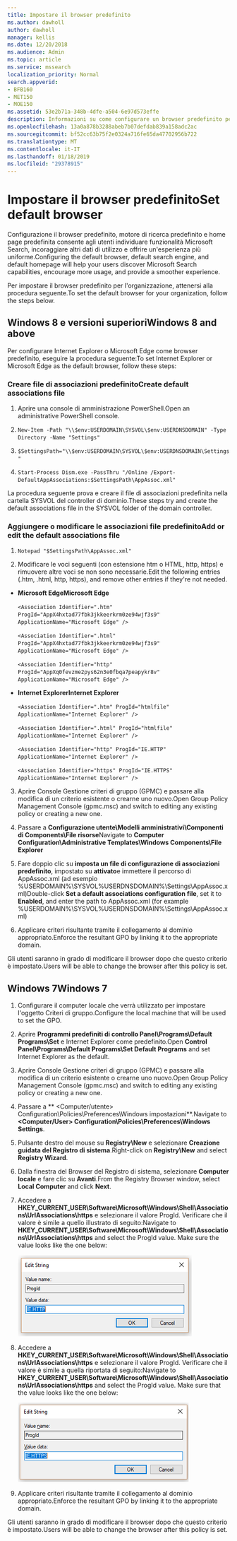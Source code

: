 ```yaml
---
title: Impostare il browser predefinito
ms.author: dawholl
author: dawholl
manager: kellis
ms.date: 12/20/2018
ms.audience: Admin
ms.topic: article
ms.service: mssearch
localization_priority: Normal
search.appverid:
- BFB160
- MET150
- MOE150
ms.assetid: 53e2b71a-348b-4dfe-a504-6e97d573effe
description: Informazioni su come configurare un browser predefinito per la propria azienda con Microsoft Search.
ms.openlocfilehash: 13a0a878b3288abeb7b07defdab839a158adc2ac
ms.sourcegitcommit: bf52cc63b75f2e0324a716fe65da47702956b722
ms.translationtype: MT
ms.contentlocale: it-IT
ms.lasthandoff: 01/18/2019
ms.locfileid: "29378915"
---
```

# <a name="set-default-browser"></a><span data-ttu-id="28775-103">Impostare il browser predefinito</span><span class="sxs-lookup"><span data-stu-id="28775-103">Set default browser</span></span>

<span data-ttu-id="28775-104">Configurazione il browser predefinito, motore di ricerca predefinito e home page predefinita consente agli utenti individuare funzionalità Microsoft Search, incoraggiare altri dati di utilizzo e offrire un'esperienza più uniforme.</span><span class="sxs-lookup"><span data-stu-id="28775-104">Configuring the default browser, default search engine, and default homepage will help your users discover Microsoft Search capabilities, encourage more usage, and provide a smoother experience.</span></span>
  
<span data-ttu-id="28775-105">Per impostare il browser predefinito per l'organizzazione, attenersi alla procedura seguente.</span><span class="sxs-lookup"><span data-stu-id="28775-105">To set the default browser for your organization, follow the steps below.</span></span>
  
## <a name="windows-8-and-above"></a><span data-ttu-id="28775-106">Windows 8 e versioni superiori</span><span class="sxs-lookup"><span data-stu-id="28775-106">Windows 8 and above</span></span>

<span data-ttu-id="28775-107">Per configurare Internet Explorer o Microsoft Edge come browser predefinito, eseguire la procedura seguente:</span><span class="sxs-lookup"><span data-stu-id="28775-107">To set Internet Explorer or Microsoft Edge as the default browser, follow these steps:</span></span>
  
### <a name="create-default-associations-file"></a><span data-ttu-id="28775-108">Creare file di associazioni predefinito</span><span class="sxs-lookup"><span data-stu-id="28775-108">Create default associations file</span></span>

1. <span data-ttu-id="28775-109">Aprire una console di amministrazione PowerShell.</span><span class="sxs-lookup"><span data-stu-id="28775-109">Open an administrative PowerShell console.</span></span>
    
2.  `New-Item -Path "\\$env:USERDOMAIN\SYSVOL\$env:USERDNSDOMAIN" -Type Directory -Name "Settings"`
    
3.  `$SettingsPath="\\$env:USERDOMAIN\SYSVOL\$env:USERDNSDOMAIN\Settings"`
    
4.  `Start-Process Dism.exe -PassThru "/Online /Export-DefaultAppAssociations:$SettingsPath\AppAssoc.xml"`
    
<span data-ttu-id="28775-110">La procedura seguente prova e creare il file di associazioni predefinita nella cartella SYSVOL del controller di dominio.</span><span class="sxs-lookup"><span data-stu-id="28775-110">These steps try and create the default associations file in the SYSVOL folder of the domain controller.</span></span>
  
### <a name="add-or-edit-the-default-associations-file"></a><span data-ttu-id="28775-111">Aggiungere o modificare le associazioni file predefinito</span><span class="sxs-lookup"><span data-stu-id="28775-111">Add or edit the default associations file</span></span>

1. `Notepad "$SettingsPath\AppAssoc.xml"`
    
2. <span data-ttu-id="28775-112">Modificare le voci seguenti (con estensione htm o HTML, http, https) e rimuovere altre voci se non sono necessarie.</span><span class="sxs-lookup"><span data-stu-id="28775-112">Edit the following entries (.htm, .html, http, https), and remove other entries if they're not needed.</span></span>
    
  - <span data-ttu-id="28775-113">**Microsoft Edge**</span><span class="sxs-lookup"><span data-stu-id="28775-113">**Microsoft Edge**</span></span>
    
     `<Association Identifier=".htm" ProgId="AppX4hxtad77fbk3jkkeerkrm0ze94wjf3s9" ApplicationName="Microsoft Edge" />`
  
     `<Association Identifier=".html" ProgId="AppX4hxtad77fbk3jkkeerkrm0ze94wjf3s9" ApplicationName="Microsoft Edge" />`
  
     `<Association Identifier="http" ProgId="AppXq0fevzme2pys62n3e0fbqa7peapykr8v" ApplicationName="Microsoft Edge" />`
    
  - <span data-ttu-id="28775-114">**Internet Explorer**</span><span class="sxs-lookup"><span data-stu-id="28775-114">**Internet Explorer**</span></span>
    
     `<Association Identifier=".htm" ProgId="htmlfile" ApplicationName="Internet Explorer" />`
  
     `<Association Identifier=".html" ProgId="htmlfile" ApplicationName="Internet Explorer" />`
  
     `<Association Identifier="http" ProgId="IE.HTTP" ApplicationName="Internet Explorer" />`
  
     `<Association Identifier="https" ProgId="IE.HTTPS" ApplicationName="Internet Explorer" />`
    
3. <span data-ttu-id="28775-115">Aprire Console Gestione criteri di gruppo (GPMC) e passare alla modifica di un criterio esistente o crearne uno nuovo.</span><span class="sxs-lookup"><span data-stu-id="28775-115">Open Group Policy Management Console (gpmc.msc) and switch to editing any existing policy or creating a new one.</span></span>
    
1. <span data-ttu-id="28775-116">Passare a **Configurazione utente\Modelli amministrativi\Componenti di Components\File risorse**</span><span class="sxs-lookup"><span data-stu-id="28775-116">Navigate to **Computer Configuration\Administrative Templates\Windows Components\File Explorer**</span></span>
    
2. <span data-ttu-id="28775-117">Fare doppio clic su **imposta un file di configurazione di associazioni predefinito**, impostato su **attivato**e immettere il percorso di AppAssoc.xml (ad esempio %USERDOMAIN%\SYSVOL\%USERDNSDOMAIN%\Settings\AppAssoc.xml)</span><span class="sxs-lookup"><span data-stu-id="28775-117">Double-click **Set a default associations configuration file**, set it to **Enabled**, and enter the path to AppAssoc.xml (for example %USERDOMAIN%\SYSVOL\%USERDNSDOMAIN%\Settings\AppAssoc.xml)</span></span>
    
4. <span data-ttu-id="28775-118">Applicare criteri risultante tramite il collegamento al dominio appropriato.</span><span class="sxs-lookup"><span data-stu-id="28775-118">Enforce the resultant GPO by linking it to the appropriate domain.</span></span>
    
<span data-ttu-id="28775-119">Gli utenti saranno in grado di modificare il browser dopo che questo criterio è impostato.</span><span class="sxs-lookup"><span data-stu-id="28775-119">Users will be able to change the browser after this policy is set.</span></span>
  
## <a name="windows-7"></a><span data-ttu-id="28775-120">Windows 7</span><span class="sxs-lookup"><span data-stu-id="28775-120">Windows 7</span></span>

1. <span data-ttu-id="28775-121">Configurare il computer locale che verrà utilizzato per impostare l'oggetto Criteri di gruppo.</span><span class="sxs-lookup"><span data-stu-id="28775-121">Configure the local machine that will be used to set the GPO.</span></span>
    
1. <span data-ttu-id="28775-122">Aprire **Programmi predefiniti di controllo Panel\Programs\Default Programs\Set** e Internet Explorer come predefinito.</span><span class="sxs-lookup"><span data-stu-id="28775-122">Open **Control Panel\Programs\Default Programs\Set Default Programs** and set Internet Explorer as the default.</span></span> 
    
2. <span data-ttu-id="28775-123">Aprire Console Gestione criteri di gruppo (GPMC) e passare alla modifica di un criterio esistente o crearne uno nuovo.</span><span class="sxs-lookup"><span data-stu-id="28775-123">Open Group Policy Management Console (gpmc.msc) and switch to editing any existing policy or creating a new one.</span></span>
    
1. <span data-ttu-id="28775-124">Passare a \*\* \<Computer/utente\> Configuration\Policies\Preferences\Windows impostazioni\*\*.</span><span class="sxs-lookup"><span data-stu-id="28775-124">Navigate to **\<Computer/User\> Configuration\Policies\Preferences\Windows Settings**.</span></span>
    
2. <span data-ttu-id="28775-125">Pulsante destro del mouse su **Registry\New** e selezionare **Creazione guidata del Registro di sistema**.</span><span class="sxs-lookup"><span data-stu-id="28775-125">Right-click on **Registry\New** and select **Registry Wizard**.</span></span>
    
3. <span data-ttu-id="28775-126">Dalla finestra del Browser del Registro di sistema, selezionare **Computer locale** e fare clic su **Avanti**.</span><span class="sxs-lookup"><span data-stu-id="28775-126">From the Registry Browser window, select **Local Computer** and click **Next**.</span></span>
    
4. <span data-ttu-id="28775-p101">Accedere a **HKEY_CURRENT_USER\Software\Microsoft\Windows\Shell\Associations\UrlAssociations\https** e selezionare il valore ProgId. Verificare che il valore è simile a quello illustrato di seguito:</span><span class="sxs-lookup"><span data-stu-id="28775-p101">Navigate to **HKEY_CURRENT_USER\Software\Microsoft\Windows\Shell\Associations\UrlAssociations\https** and select the ProgId value. Make sure the value looks like the one below:</span></span> 
    
    ![Seleziona un valore ProgID nella stringa di modifica](media/f6173dcc-b898-4967-8c40-4b0fe411a92b.png)
  
5. <span data-ttu-id="28775-p102">Accedere a **HKEY_CURRENT_USER\Software\Microsoft\Windows\Shell\Associations\UrlAssociations\https** e selezionare il valore ProgId. Verificare che il valore è simile a quella riportata di seguito:</span><span class="sxs-lookup"><span data-stu-id="28775-p102">Navigate to **HKEY_CURRENT_USER\Software\Microsoft\Windows\Shell\Associations\UrlAssociations\https** and select the ProgId value. Make sure that the value looks like the one below:</span></span> 
    
    ![Selezionare ProgId per HTTPS nella stringa di modifica](media/3519e13b-4fe7-4d15-946c-82fd50fc49bb.png)
  
3. <span data-ttu-id="28775-133">Applicare criteri risultante tramite il collegamento al dominio appropriato.</span><span class="sxs-lookup"><span data-stu-id="28775-133">Enforce the resultant GPO by linking it to the appropriate domain.</span></span>
    
<span data-ttu-id="28775-134">Gli utenti saranno in grado di modificare il browser dopo che questo criterio è impostato.</span><span class="sxs-lookup"><span data-stu-id="28775-134">Users will be able to change the browser after this policy is set.</span></span>